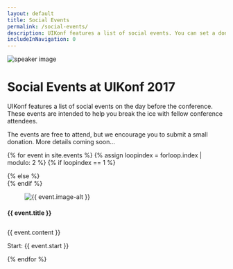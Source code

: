 ```yaml
---
layout: default
title: Social Events
permalink: /social-events/
description: UIKonf features a list of social events. You can set a donation for your ticket. Your contribution will be donated to a charity supporting refugees.
includeInNavigation: 0
---
```


<div class="headerimage uk-position-relative" style="background-image: url({{ site.baseurl }}/static/images/speakers-header-cropped.jpg);" data-uk-parallax="{bg: '-50'}">
  <img class="uk-invisible" src="{{ site.baseurl }}/static/images/speakers-header-cropped.jpg" alt="speaker image">
   <div class="uk-position-cover uk-flex uk-flex-center uk-flex-middle uk-flex-column">
      <div class="teaser-register">
	    <div class="uk-container uk-container-center">
			<div class="uk-grid">
        		<div class="uk-width-1-1">
        			<h1>Social Events at UIKonf 2017</h1>
				</div>
       	 		<div class="uk-width-medium-1-2 uk-text-left">
			 	   <p>UIKonf features a list of social events on the day before the conference. These events are intended to help you break the ice with fellow conference attendees.</p> 
				</div>
       	 		<div class="uk-width-medium-1-2 uk-text-left">
				   <p>The events are free to attend, but we encourage you to submit a small donation. More details coming soon…</p>
				</div>
			</div>
		</div>
     </div>
   </div>
</div>


{% for event in site.events %}
{% assign loopindex = forloop.index | modulo: 2 %}
  {% if loopindex == 1 %}
  <div class="backshape opposite light-grey">
  {% else %}
  <div class="backshape opposite">
  {% endif %}	
	<div class="wrapper">
		<div class="uk-container uk-container-center uk-margin-large-top">
    		<div class="uk-grid">
	    	<div class="uk-width-medium-1-3 uk-width-small-1-1 uk-width-large-1-3">
      		<a name="{{ event.anchor }}"></a>
			<div class="box">
      			<figure class="uk-overlay uk-overlay-hover"><img src="/static/images/{{ event.image }}" alt="{{ event.image-alt }}"> </figure>
		        <div  class="info-box small">
		          <h4>{{ event.title }}</h4>
		        </div>
		      </div>
	      	</div> 
			<div class="uk-width-medium-2-3 uk-width-small-1-1 uk-width-large-2-3" style="padding-top:10px;">
				{{ event.content }}
	       	 	<p>Start: {{ event.start }}</p>
	      	</div>
	  		</div>
		</div>
	</div>
</div>
{% endfor %}

<!-- <div class="straight light-grey">
  <div class="wrapper">
    <div class="uk-container uk-container-center uk-margin-large-top">
        <div class="uk-width-1-1">
        <p>You can register your social event ticket through the confirmation email you received after registering your main conference ticket. </p>
            <p>If you already hold a UIKonf ticket, but haven't received an email to book an event ticket, <a href="mailto:questions@uikonf.com?subject=Social event tickets&body=Hi, I didn't receive the email to book a ticket for the social events. My UIKonf ticket reference is:" target="_blank">please contact us</a> with your booking reference.</p>
        <p>If you would like to guide one of the tours, <a href="mailto:questions@uikonf.com?subject=Social events guide">get in touch with us</a>.</p>
        </div>
    </div>
  </div>
</div> -->

